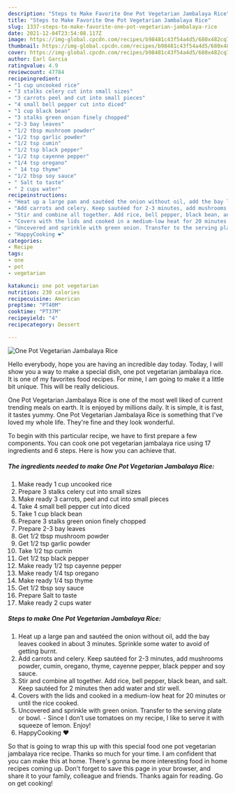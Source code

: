 ```yaml
---
description: "Steps to Make Favorite One Pot Vegetarian Jambalaya Rice"
title: "Steps to Make Favorite One Pot Vegetarian Jambalaya Rice"
slug: 1337-steps-to-make-favorite-one-pot-vegetarian-jambalaya-rice
date: 2021-12-04T23:54:08.117Z
image: https://img-global.cpcdn.com/recipes/b98481c43f54a4d5/680x482cq70/one-pot-vegetarian-jambalaya-rice-recipe-main-photo.jpg
thumbnail: https://img-global.cpcdn.com/recipes/b98481c43f54a4d5/680x482cq70/one-pot-vegetarian-jambalaya-rice-recipe-main-photo.jpg
cover: https://img-global.cpcdn.com/recipes/b98481c43f54a4d5/680x482cq70/one-pot-vegetarian-jambalaya-rice-recipe-main-photo.jpg
author: Earl Garcia
ratingvalue: 4.9
reviewcount: 47784
recipeingredient:
- "1 cup uncooked rice"
- "3 stalks celery cut into small sizes"
- "3 carrots peel and cut into small pieces"
- "4 small bell pepper cut into diced"
- "1 cup black bean"
- "3 stalks green onion finely chopped"
- "2-3 bay leaves"
- "1/2 tbsp mushroom powder"
- "1/2 tsp garlic powder"
- "1/2 tsp cumin"
- "1/2 tsp black pepper"
- "1/2 tsp cayenne pepper"
- "1/4 tsp oregano"
- " 14 tsp thyme"
- "1/2 tbsp soy sauce"
- " Salt to taste"
- " 2 cups water"
recipeinstructions:
- "Heat up a large pan and sautéed the onion without oil, add the bay leaves cooked in about 3 minutes. Sprinkle some water to avoid of getting burnt."
- "Add carrots and celery. Keep sautéed for 2-3 minutes, add mushrooms powder, cumin, oregano, thyme, cayenne pepper, black pepper and soy sauce."
- "Stir and combine all together. Add rice, bell pepper, black bean, and salt. Keep sautéed for 2 minutes then add water and stir well."
- "Covers with the lids and cooked in a medium-low heat for 20 minutes or until the rice cooked."
- "Uncovered and sprinkle with green onion. Transfer to the serving plate or bowl.  Since I don’t use tomatoes on my recipe, I like to serve it with squeeze of lemon. Enjoy!"
- "HappyCooking ❤️"
categories:
- Recipe
tags:
- one
- pot
- vegetarian

katakunci: one pot vegetarian 
nutrition: 230 calories
recipecuisine: American
preptime: "PT40M"
cooktime: "PT37M"
recipeyield: "4"
recipecategory: Dessert

---
```



![One Pot Vegetarian Jambalaya Rice](https://img-global.cpcdn.com/recipes/b98481c43f54a4d5/680x482cq70/one-pot-vegetarian-jambalaya-rice-recipe-main-photo.jpg)

Hello everybody, hope you are having an incredible day today. Today, I will show you a way to make a special dish, one pot vegetarian jambalaya rice. It is one of my favorites food recipes. For mine, I am going to make it a little bit unique. This will be really delicious.



One Pot Vegetarian Jambalaya Rice is one of the most well liked of current trending meals on earth. It is enjoyed by millions daily. It is simple, it is fast, it tastes yummy. One Pot Vegetarian Jambalaya Rice is something that I've loved my whole life. They're fine and they look wonderful.


To begin with this particular recipe, we have to first prepare a few components. You can cook one pot vegetarian jambalaya rice using 17 ingredients and 6 steps. Here is how you can achieve that.

<!--inarticleads1-->

##### The ingredients needed to make One Pot Vegetarian Jambalaya Rice:

1. Make ready 1 cup uncooked rice
1. Prepare 3 stalks celery cut into small sizes
1. Make ready 3 carrots, peel and cut into small pieces
1. Take 4 small bell pepper cut into diced
1. Take 1 cup black bean
1. Prepare 3 stalks green onion finely chopped
1. Prepare 2-3 bay leaves
1. Get 1/2 tbsp mushroom powder
1. Get 1/2 tsp garlic powder
1. Take 1/2 tsp cumin
1. Get 1/2 tsp black pepper
1. Make ready 1/2 tsp cayenne pepper
1. Make ready 1/4 tsp oregano
1. Make ready  1/4 tsp thyme
1. Get 1/2 tbsp soy sauce
1. Prepare  Salt to taste
1. Make ready  2 cups water




<!--inarticleads2-->

##### Steps to make One Pot Vegetarian Jambalaya Rice:

1. Heat up a large pan and sautéed the onion without oil, add the bay leaves cooked in about 3 minutes. Sprinkle some water to avoid of getting burnt.
1. Add carrots and celery. Keep sautéed for 2-3 minutes, add mushrooms powder, cumin, oregano, thyme, cayenne pepper, black pepper and soy sauce.
1. Stir and combine all together. Add rice, bell pepper, black bean, and salt. Keep sautéed for 2 minutes then add water and stir well.
1. Covers with the lids and cooked in a medium-low heat for 20 minutes or until the rice cooked.
1. Uncovered and sprinkle with green onion. Transfer to the serving plate or bowl.  - Since I don’t use tomatoes on my recipe, I like to serve it with squeeze of lemon. Enjoy!
1. HappyCooking ❤️




So that is going to wrap this up with this special food one pot vegetarian jambalaya rice recipe. Thanks so much for your time. I am confident that you can make this at home. There's gonna be more interesting food in home recipes coming up. Don't forget to save this page in your browser, and share it to your family, colleague and friends. Thanks again for reading. Go on get cooking!
